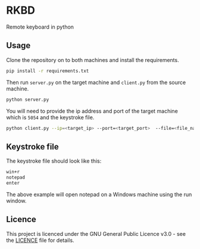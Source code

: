 # RKBD

Remote keyboard in python

## Usage

Clone the repository on to both machines and install the requirements.

```bash
pip install -r requirements.txt
```

Then run `server.py` on the target machine and `client.py` from the source machine.

```bash
python server.py
```

You will need to provide the ip address and port of the target machine which is `5054` and the keystroke file.
```bash
python client.py --ip=<target_ip> --port=<target_port>  --file=<file_name>
```

## Keystroke file

The keystroke file should look like this:

```bash
win+r
notepad
enter
```

The above example will open notepad on a Windows machine using the run window.

## Licence

This project is licenced under the GNU General Public Licence v3.0 - see the [LICENCE](LICENCE) file for details.
